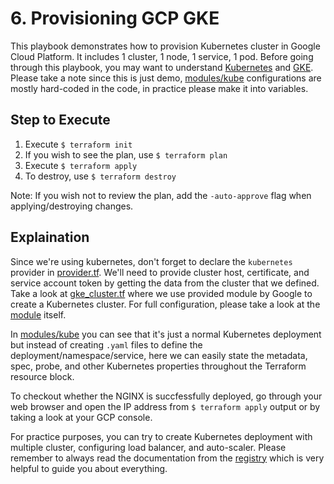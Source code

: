 # 6. Provisioning GCP GKE

This playbook demonstrates how to provision Kubernetes cluster in Google Cloud Platform. It includes 1 cluster, 1 node, 1 service, 1 pod. Before going through this playbook, you may want to understand [Kubernetes](https://kubernetes.io/) and [GKE](https://cloud.google.com/kubernetes-engine).  
Please take a note since this is just demo, [modules/kube](modules/kube) configurations are mostly hard-coded in the code, in practice please make it into variables.

## Step to Execute
1. Execute `$ terraform init`
2. If you wish to see the plan, use `$ terraform plan`
3. Execute `$ terraform apply`
4. To destroy, use `$ terraform destroy`

Note: If you wish not to review the plan, add the `-auto-approve` flag when applying/destroying changes.  

## Explaination

Since we're using kubernetes, don't forget to declare the `kubernetes` provider in [provider.tf](provider.tf). We'll need to provide cluster host, certificate, and service account token by getting the data from the cluster that we defined.
Take a look at [gke_cluster.tf](gke_cluster.tf) where we use provided module by Google to create a Kubernetes cluster. For full configuration, please take a look at the [module](https://registry.terraform.io/modules/terraform-google-modules/kubernetes-engine/google/latest) itself.  

In [modules/kube](modules/kube) you can see that it's just a normal Kubernetes deployment but instead of creating `.yaml` files to define the deployment/namespace/service, here we can easily state the metadata, spec, probe, and other Kubernetes properties throughout the Terraform resource block.  

To checkout whether the NGINX is succfessfully deployed, go through your web browser and open the IP address from `$ terraform apply` output or by taking a look at your GCP console.  

For practice purposes, you can try to create Kubernetes deployment with multiple cluster, configuring load balancer, and auto-scaler. Please remember to always read the documentation from the [registry](https://registry.terraform.io/) which is very helpful to guide you about everything.